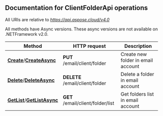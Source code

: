 
## Documentation for ClientFolderApi operations

All URIs are relative to *https://api.aspose.cloud/v4.0*

All methods have Async versions. These async versions are not available on .NETFramework v2.0.

Method | HTTP request | Description
------------- | ------------- | -------------
[**Create**](ClientFolderApi.md#Create)/[**CreateAsync**](ClientFolderApi.md#CreateAsync)| **PUT** /email/client/folder| Create new folder in email account             
[**Delete**](ClientFolderApi.md#Delete)/[**DeleteAsync**](ClientFolderApi.md#DeleteAsync)| **DELETE** /email/client/folder| Delete a folder in email account             
[**GetList**](ClientFolderApi.md#GetList)/[**GetListAsync**](ClientFolderApi.md#GetListAsync)| **GET** /email/client/folder/list| Get folders list in email account             



